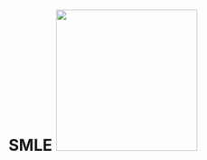 # SMLE <img src="https://user-images.githubusercontent.com/46462586/117343128-f9c66b80-ae71-11eb-883f-85fa01c95c42.png" width="250" />

